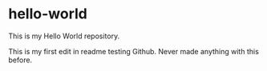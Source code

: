 # hello-world
This is my Hello World repository.

This is my first edit in readme testing Github. Never made anything with this before.
